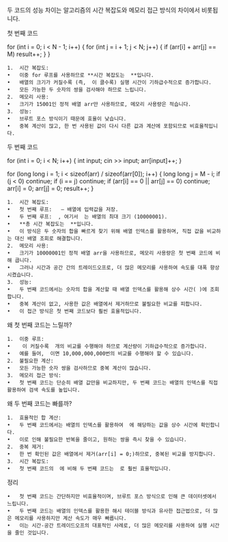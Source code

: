 두 코드의 성능 차이는 알고리즘의 시간 복잡도와 메모리 접근 방식의 차이에서 비롯됩니다.

첫 번째 코드

for (int i = 0; i < N - 1; i++) {
for (int j = i + 1; j < N; j++) {
if (arr[i] + arr[j] == M) result++;
}
}

    1.	시간 복잡도:
    •	이중 for 루프를 사용하므로 **시간 복잡도는 ￼**입니다.
    •	배열의 크기가 커질수록 (즉, ￼이 클수록) 실행 시간이 기하급수적으로 증가합니다.
    •	모든 가능한 두 숫자의 쌍을 검사해야 하므로 느립니다.
    2.	메모리 사용:
    •	크기가 15001인 정적 배열 arr만 사용하므로, 메모리 사용량은 적습니다.
    3.	성능:
    •	브루트 포스 방식이기 때문에 효율이 낮습니다.
    •	중복 계산이 많고, 한 번 사용된 값이 다시 다른 값과 계산에 포함되므로 비효율적입니다.

두 번째 코드

for (int i = 0; i < N; i++) {
int input;
cin >> input;
arr[input]++;
}

for (long long i = 1; i < sizeof(arr) / sizeof(arr[0]); i++) {
long long j = M - i;
if (j < 0) continue;
if (i == j) continue;
if (arr[i] == 0 || arr[j] == 0) continue;
arr[i] = 0;
arr[j] = 0;
result++;
}

    1.	시간 복잡도:
    •	첫 번째 루프: ￼ — 배열에 입력값을 저장.
    •	두 번째 루프: ￼, 여기서 ￼는 배열의 최대 크기 (10000001).
    •	**총 시간 복잡도는 ￼**입니다.
    •	이 방식은 두 숫자의 합을 빠르게 찾기 위해 배열 인덱스를 활용하며, 직접 값을 비교하는 대신 배열 조회로 해결합니다.
    2.	메모리 사용:
    •	크기가 10000001인 정적 배열 arr을 사용하므로, 메모리 사용량은 첫 번째 코드에 비해 큽니다.
    •	그러나 시간과 공간 간의 트레이드오프로, 더 많은 메모리를 사용하여 속도를 대폭 향상시켰습니다.
    3.	성능:
    •	두 번째 코드에서는 숫자의 합을 계산할 때 배열 인덱스를 활용해 상수 시간(￼)에 조회합니다.
    •	중복 계산이 없고, 사용한 값은 배열에서 제거하므로 불필요한 비교를 피합니다.
    •	이 접근 방식은 첫 번째 코드보다 훨씬 효율적입니다.

왜 첫 번째 코드는 느릴까?

    1.	이중 루프:
    •	￼이 커질수록 ￼개의 비교를 수행해야 하므로 계산량이 기하급수적으로 증가합니다.
    •	예를 들어, ￼이면 10,000,000,000번의 비교를 수행해야 할 수 있습니다.
    2.	불필요한 계산:
    •	모든 가능한 숫자 쌍을 검사하므로 중복 계산이 많습니다.
    3.	메모리 접근 방식:
    •	첫 번째 코드는 단순히 배열 값만을 비교하지만, 두 번째 코드는 배열의 인덱스를 직접 활용하여 검색 속도를 높입니다.

왜 두 번째 코드는 빠를까?

    1.	효율적인 합 계산:
    •	두 번째 코드에서는 배열의 인덱스를 활용하여 ￼에 해당하는 값을 상수 시간에 확인합니다.
    •	이로 인해 불필요한 반복을 줄이고, 원하는 쌍을 즉시 찾을 수 있습니다.
    2.	중복 제거:
    •	한 번 확인된 값은 배열에서 제거(arr[i] = 0;)하므로, 중복된 비교를 방지합니다.
    3.	시간 복잡도:
    •	첫 번째 코드의 ￼에 비해 두 번째 코드는 ￼로 훨씬 효율적입니다.

정리

    •	첫 번째 코드는 간단하지만 비효율적이며, 브루트 포스 방식으로 인해 큰 데이터셋에서 느립니다.
    •	두 번째 코드는 배열의 인덱스를 활용한 해시 테이블 방식과 유사한 접근법으로, 더 많은 메모리를 사용하지만 계산 속도가 매우 빠릅니다.
    •	이는 시간-공간 트레이드오프의 대표적인 사례로, 더 많은 메모리를 사용하여 실행 시간을 줄인 것입니다.
